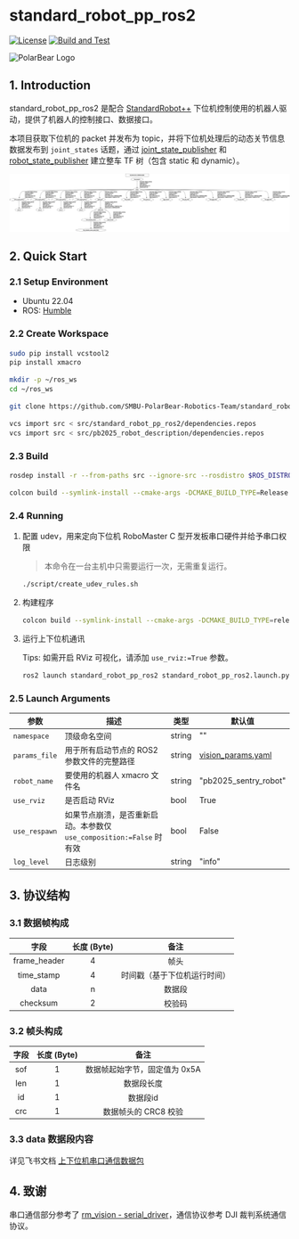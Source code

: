 # standard_robot_pp_ros2

[![License](https://img.shields.io/badge/License-Apache%202.0-blue.svg)](https://opensource.org/licenses/Apache-2.0)
[![Build and Test](https://github.com/SMBU-PolarBear-Robotics-Team/standard_robot_pp_ros2/actions/workflows/ci.yml/badge.svg)](https://github.com/SMBU-PolarBear-Robotics-Team/standard_robot_pp_ros2/actions/workflows/ci.yml)

![PolarBear Logo](https://raw.githubusercontent.com/SMBU-PolarBear-Robotics-Team/.github/main/.docs/image/polarbear_logo_text.png)

## 1. Introduction

standard_robot_pp_ros2 是配合 [StandardRobot++](https://gitee.com/SMBU-POLARBEAR/StandardRobotpp.git) 下位机控制使用的机器人驱动，提供了机器人的控制接口、数据接口。

本项目获取下位机的 packet 并发布为 topic，并将下位机处理后的动态关节信息数据发布到 `joint_states` 话题，通过 [joint_state_publisher](https://github.com/ros/joint_state_publisher/tree/ros2/joint_state_publisher) 和 [robot_state_publisher](https://github.com/ros/robot_state_publisher/tree/humble) 建立整车 TF 树（包含 static 和 dynamic）。

![frames](https://raw.githubusercontent.com/LihanChen2004/picx-images-hosting/master/frames.5xaq4wriyy.webp)

## 2. Quick Start

### 2.1 Setup Environment

- Ubuntu 22.04
- ROS: [Humble](https://docs.ros.org/en/humble/Installation/Ubuntu-Install-Debs.html)

### 2.2 Create Workspace

```bash
sudo pip install vcstool2
pip install xmacro
```

```bash
mkdir -p ~/ros_ws
cd ~/ros_ws
```

```bash
git clone https://github.com/SMBU-PolarBear-Robotics-Team/standard_robot_pp_ros2.git src/standard_robot_pp_ros2
```

```bash
vcs import src < src/standard_robot_pp_ros2/dependencies.repos
vcs import src < src/pb2025_robot_description/dependencies.repos
```

### 2.3 Build

```bash
rosdep install -r --from-paths src --ignore-src --rosdistro $ROS_DISTRO -y
```

```bash
colcon build --symlink-install --cmake-args -DCMAKE_BUILD_TYPE=Release
```

### 2.4 Running

1. 配置 udev，用来定向下位机 RoboMaster C 型开发板串口硬件并给予串口权限

    > 本命令在一台主机中只需要运行一次，无需重复运行。

    ```bash
    ./script/create_udev_rules.sh
    ```

2. 构建程序

    ```bash
    colcon build --symlink-install --cmake-args -DCMAKE_BUILD_TYPE=release
    ```

3. 运行上下位机通讯

    Tips: 如需开启 RViz 可视化，请添加 `use_rviz:=True` 参数。

    ```bash
    ros2 launch standard_robot_pp_ros2 standard_robot_pp_ros2.launch.py
    ```

### 2.5 Launch Arguments

| 参数 | 描述 | 类型 | 默认值 |
|-|-|-|-|
| `namespace` | 顶级命名空间 | string | "" |
| `params_file` | 用于所有启动节点的 ROS2 参数文件的完整路径 | string | [vision_params.yaml](./config/standard_robot_pp_ros2.yaml) |
| `robot_name` | 要使用的机器人 xmacro 文件名 | string | "pb2025_sentry_robot" |
| `use_rviz` | 是否启动 RViz | bool | True |
| `use_respawn` | 如果节点崩溃，是否重新启动。本参数仅 `use_composition:=False` 时有效 | bool | False |
| `log_level` | 日志级别 | string | "info" |

## 3. 协议结构

### 3.1 数据帧构成

|字段|长度 (Byte)|备注|
|:-:|:-:|:-:|
|frame_header|4|帧头|
|time_stamp|4|时间戳（基于下位机运行时间）|
|data|n|数据段|
|checksum|2|校验码|

### 3.2 帧头构成

|字段|长度 (Byte)|备注|
|:-:|:-:|:-:|
|sof|1|数据帧起始字节，固定值为 0x5A|
|len|1|数据段长度|
|id|1|数据段id|
|crc|1|数据帧头的 CRC8 校验|

### 3.3 data 数据段内容

详见飞书文档 [上下位机串口通信数据包](https://aafxu50hc35.feishu.cn/docx/HRh5dOjrMor4maxi3Xscvff6nCh?from=from_copylink)

## 4. 致谢

串口通信部分参考了 [rm_vision - serial_driver](https://github.com/chenjunnn/rm_serial_driver.git)，通信协议参考 DJI 裁判系统通信协议。
